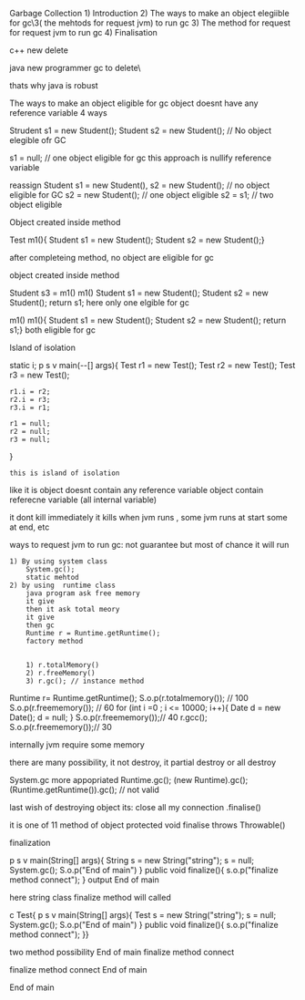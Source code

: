 
Garbage Collection
    1) Introduction
    2) The ways to make an object elegiible for gc\3( the mehtods for request jvm) to run gc
    3) The method for request for request jvm to run gc
    4) Finalisation

c++
    new
    delete

java
    new programmer
    gc to delete\

thats why java is robust

The ways to make an object eligible for gc
    object doesnt have any reference variable
    4 ways


Strudent s1 = new Student();
Student s2 = new Student();
// No object elegible ofr GC

s1 = null;
// one object eligible for gc
this approach is nullify reference variable



reassign
    Student s1 = new Student(), s2 = new Student();
    // no object eligible for GC
    s2 = new Student(); // one object eligible
    s2 = s1; // two object eligible
    



Object created inside method
    

Test
    m1(){
        Student s1 = new Student();
        Student s2 = new Student();}

after completeing method, no object are eligible for gc

object created inside method    




Student s3 = m1()
m1()
    Student s1 = new Student();
    Student s2 = new Student();
    return s1;
here only one elgible for gc




m1()
m1(){
    Student s1 = new Student();
    Student s2 = new Student();
    return s1;}
both eligible for gc


Island of isolation


static i;
p s v main(--[] args){
    Test r1 = new Test();
    Test r2 = new Test();
    Test r3 = new Test();

    r1.i = r2;
    r2.i = r3;
    r3.i = r1;

    r1 = null;
    r2 = null;
    r3 = null;
}

    this is island of isolation

like it is
 object doesnt contain any reference variable
 object contain referecne variable (all internal variable)


it dont kill immediately
it kills when jvm runs , some jvm runs at start some at end, etc


ways to request jvm to run gc:
    not guarantee but most of chance it will run
    
    1) By using system class
        System.gc();
        static mehtod
    2) by using  runtime class
        java program ask free memory
        it give
        then it ask total meory
        it give
        then gc
        Runtime r = Runtime.getRuntime();
        factory method


        1) r.totalMemory()
        2) r.freeMemory()
        3) r.gc(); // instance method


Runtime r= Runtime.getRuntime();
S.o.p(r.totalmemory()); // 100
S.o.p(r.freememory()); // 60
for (int i =0 ; i <= 10000; i++){
    Date d = new Date();
    d = null;
}
S.o.p(r.freememory());// 40
r.gcc();
S.o.p(r.freememory());// 30

internally jvm require some memory

there are many possibility, it not destroy, it partial destroy or all destroy


System.gc more appopriated
Runtime.gc();
(new Runtime).gc();
(Runtime.getRuntime()).gc(); // not valid


last wish of destroying object its: close all my connection
    .finalise()

it is one of 11 method of object
    protected void finalise throws Throwable()


finalization

p s v main(String[] args){
    String s = new String("string");
    s = null;
    System.gc();
    S.o.p("End of main")
}
public void finalize(){
    s.o.p("finalize method connect");
}
output
End of main

here string class finalize method will called




c Test{
p s v main(String[] args){
    Test s = new String("string");
    s = null;
    System.gc();
    S.o.p("End of main")
}
public void finalize(){
    s.o.p("finalize method connect");
}}


two method possibility
End of main
finalize method connect

finalize method connect
End of main


End of main


